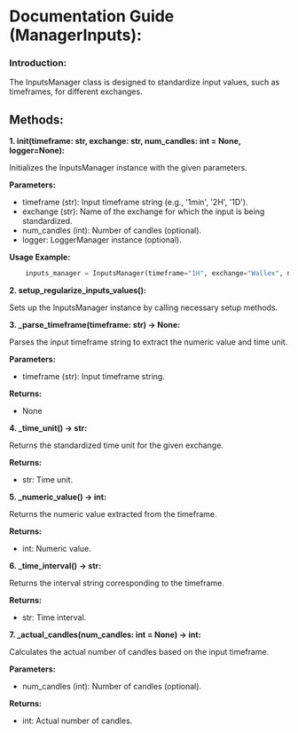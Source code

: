 # Documentation Guide (ManagerInputs):

### Introduction:
The InputsManager class is designed to standardize input values, such as timeframes, for different exchanges.

## Methods:

**1. __init__(timeframe: str, exchange: str, num_candles: int = None, logger=None):**

  Initializes the InputsManager instance with the given parameters.
  
  **Parameters:**
  - timeframe (str): Input timeframe string (e.g., '1min', '2H', '1D').
  - exchange (str): Name of the exchange for which the input is being standardized.
  - num_candles (int): Number of candles (optional).
  - logger: LoggerManager instance (optional).

  **Usage Example:**
  ```python
      inputs_manager = InputsManager(timeframe="1H", exchange="Wallex", num_candles=100, logger=my_logger)
  ```

**2. setup_regularize_inputs_values():**

  Sets up the InputsManager instance by calling necessary setup methods.

**3. _parse_timeframe(timeframe: str) -> None:**

  Parses the input timeframe string to extract the numeric value and time unit.

  **Parameters:**
  - timeframe (str): Input timeframe string.

  **Returns:**
  - None

**4. _time_unit() -> str:**

  Returns the standardized time unit for the given exchange.

  **Returns:**
  - str: Time unit.

**5. _numeric_value() -> int:**

  Returns the numeric value extracted from the timeframe.

  **Returns:**
  - int: Numeric value.

**6. _time_interval() -> str:**

  Returns the interval string corresponding to the timeframe.

  **Returns:**
  - str: Time interval.

**7. _actual_candles(num_candles: int = None) -> int:**

  Calculates the actual number of candles based on the input timeframe.

  **Parameters:**
  - num_candles (int): Number of candles (optional).

  **Returns:**
  - int: Actual number of candles.

